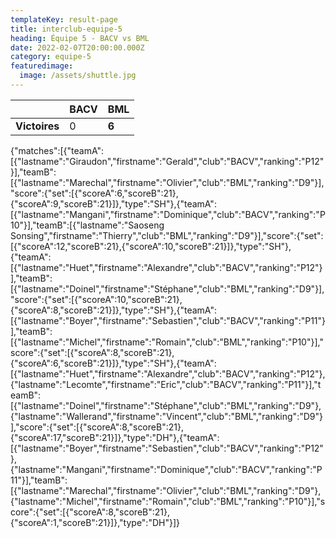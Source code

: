 ```yaml
---
templateKey: result-page
title: interclub-equipe-5
heading: Équipe 5 - BACV vs BML
date: 2022-02-07T20:00:00.000Z
category: equipe-5
featuredimage:
  image: /assets/shuttle.jpg
---
```

|               | BACV   | BML |
| ------------- | ----- | --- |
| **Victoires** | 0 | **6**   |

<scoreboard>{"matches":[{"teamA":[{"lastname":"Giraudon","firstname":"Gerald","club":"BACV","ranking":"P12"}],"teamB":[{"lastname":"Marechal","firstname":"Olivier","club":"BML","ranking":"D9"}],"score":{"set":[{"scoreA":6,"scoreB":21},{"scoreA":9,"scoreB":21}]},"type":"SH"},{"teamA":[{"lastname":"Mangani","firstname":"Dominique","club":"BACV","ranking":"P10"}],"teamB":[{"lastname":"Saoseng Sonsing","firstname":"Thierry","club":"BML","ranking":"D9"}],"score":{"set":[{"scoreA":12,"scoreB":21},{"scoreA":10,"scoreB":21}]},"type":"SH"},{"teamA":[{"lastname":"Huet","firstname":"Alexandre","club":"BACV","ranking":"P12"}],"teamB":[{"lastname":"Doinel","firstname":"Stéphane","club":"BML","ranking":"D9"}],"score":{"set":[{"scoreA":10,"scoreB":21},{"scoreA":8,"scoreB":21}]},"type":"SH"},{"teamA":[{"lastname":"Boyer","firstname":"Sebastien","club":"BACV","ranking":"P11"}],"teamB":[{"lastname":"Michel","firstname":"Romain","club":"BML","ranking":"P10"}],"score":{"set":[{"scoreA":8,"scoreB":21},{"scoreA":6,"scoreB":21}]},"type":"SH"},{"teamA":[{"lastname":"Huet","firstname":"Alexandre","club":"BACV","ranking":"P12"},{"lastname":"Lecomte","firstname":"Eric","club":"BACV","ranking":"P11"}],"teamB":[{"lastname":"Doinel","firstname":"Stéphane","club":"BML","ranking":"D9"},{"lastname":"Wallerand","firstname":"Vincent","club":"BML","ranking":"D9"}],"score":{"set":[{"scoreA":8,"scoreB":21},{"scoreA":17,"scoreB":21}]},"type":"DH"},{"teamA":[{"lastname":"Boyer","firstname":"Sebastien","club":"BACV","ranking":"P12"},{"lastname":"Mangani","firstname":"Dominique","club":"BACV","ranking":"P11"}],"teamB":[{"lastname":"Marechal","firstname":"Olivier","club":"BML","ranking":"D9"},{"lastname":"Michel","firstname":"Romain","club":"BML","ranking":"P10"}],"score":{"set":[{"scoreA":8,"scoreB":21},{"scoreA":1,"scoreB":21}]},"type":"DH"}]}</scoreboard>